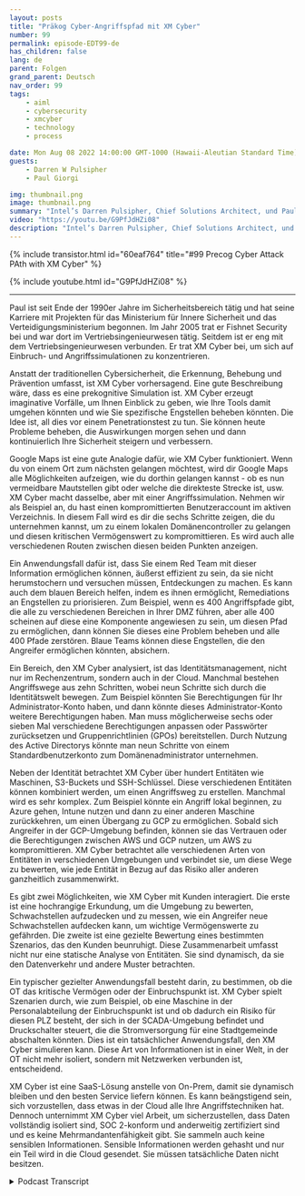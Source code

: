 ```yaml
---
layout: posts
title: "Präkog Cyber-Angriffspfad mit XM Cyber"
number: 99
permalink: episode-EDT99-de
has_children: false
lang: de
parent: Folgen
grand_parent: Deutsch
nav_order: 99
tags:
    - aiml
    - cybersecurity
    - xmcyber
    - technology
    - process

date: Mon Aug 08 2022 14:00:00 GMT-1000 (Hawaii-Aleutian Standard Time)
guests:
    - Darren W Pulsipher
    - Paul Giorgi

img: thumbnail.png
image: thumbnail.png
summary: "Intel’s Darren Pulsipher, Chief Solutions Architect, und Paul Giorgi, Direktor des Vertriebsingenieurwesens bei XM Cyber, diskutieren, wie die Technologie von XM Cyber Organisationen dabei helfen kann, Angriffspfade aufzudecken und das Risiko zu reduzieren."
video: "https://youtu.be/G9PfJdHZi08"
description: "Intel’s Darren Pulsipher, Chief Solutions Architect, und Paul Giorgi, Direktor des Vertriebsingenieurwesens bei XM Cyber, diskutieren, wie die Technologie von XM Cyber Organisationen dabei helfen kann, Angriffspfade aufzudecken und das Risiko zu reduzieren."
---
```


<div>
{% include transistor.html id="60eaf764" title="#99 Precog Cyber Attack PAth with XM Cyber" %}

{% include youtube.html id="G9PfJdHZi08" %}
</div>

---

Paul ist seit Ende der 1990er Jahre im Sicherheitsbereich tätig und hat seine Karriere mit Projekten für das Ministerium für Innere Sicherheit und das Verteidigungsministerium begonnen. Im Jahr 2005 trat er Fishnet Security bei und war dort im Vertriebsingenieurwesen tätig. Seitdem ist er eng mit dem Vertriebsingenieurwesen verbunden. Er trat XM Cyber bei, um sich auf Einbruch- und Angriffssimulationen zu konzentrieren.

Anstatt der traditionellen Cybersicherheit, die Erkennung, Behebung und Prävention umfasst, ist XM Cyber vorhersagend. Eine gute Beschreibung wäre, dass es eine prekognitive Simulation ist. XM Cyber erzeugt imaginative Vorfälle, um Ihnen Einblick zu geben, wie Ihre Tools damit umgehen könnten und wie Sie spezifische Engstellen beheben könnten. Die Idee ist, all dies vor einem Penetrationstest zu tun. Sie können heute Probleme beheben, die Auswirkungen morgen sehen und dann kontinuierlich Ihre Sicherheit steigern und verbessern.

Google Maps ist eine gute Analogie dafür, wie XM Cyber funktioniert. Wenn du von einem Ort zum nächsten gelangen möchtest, wird dir Google Maps alle Möglichkeiten aufzeigen, wie du dorthin gelangen kannst - ob es nun vermeidbare Mautstellen gibt oder welche die direkteste Strecke ist, usw. XM Cyber macht dasselbe, aber mit einer Angriffssimulation. Nehmen wir als Beispiel an, du hast einen kompromittierten Benutzeraccount im aktiven Verzeichnis. In diesem Fall wird es dir die sechs Schritte zeigen, die du unternehmen kannst, um zu einem lokalen Domänencontroller zu gelangen und diesen kritischen Vermögenswert zu kompromittieren. Es wird auch alle verschiedenen Routen zwischen diesen beiden Punkten anzeigen.

Ein Anwendungsfall dafür ist, dass Sie einem Red Team mit dieser Information ermöglichen können, äußerst effizient zu sein, da sie nicht herumstochern und versuchen müssen, Entdeckungen zu machen. Es kann auch dem blauen Bereich helfen, indem es ihnen ermöglicht, Remediations an Engstellen zu priorisieren. Zum Beispiel, wenn es 400 Angriffspfade gibt, die alle zu verschiedenen Bereichen in Ihrer DMZ führen, aber alle 400 scheinen auf diese eine Komponente angewiesen zu sein, um diesen Pfad zu ermöglichen, dann können Sie dieses eine Problem beheben und alle 400 Pfade zerstören. Blaue Teams können diese Engstellen, die den Angreifer ermöglichen könnten, absichern.

Ein Bereich, den XM Cyber analysiert, ist das Identitätsmanagement, nicht nur im Rechenzentrum, sondern auch in der Cloud. Manchmal bestehen Angriffswege aus zehn Schritten, wobei neun Schritte sich durch die Identitätswelt bewegen. Zum Beispiel könnten Sie Berechtigungen für Ihr Administrator-Konto haben, und dann könnte dieses Administrator-Konto weitere Berechtigungen haben. Man muss möglicherweise sechs oder sieben Mal verschiedene Berechtigungen anpassen oder Passwörter zurücksetzen und Gruppenrichtlinien (GPOs) bereitstellen. Durch Nutzung des Active Directorys könnte man neun Schritte von einem Standardbenutzerkonto zum Domänenadministrator unternehmen.

Neben der Identität betrachtet XM Cyber über hundert Entitäten wie Maschinen, S3-Buckets und SSH-Schlüssel. Diese verschiedenen Entitäten können kombiniert werden, um einen Angriffsweg zu erstellen. Manchmal wird es sehr komplex. Zum Beispiel könnte ein Angriff lokal beginnen, zu Azure gehen, Intune nutzen und dann zu einer anderen Maschine zurückkehren, um einen Übergang zu GCP zu ermöglichen. Sobald sich Angreifer in der GCP-Umgebung befinden, können sie das Vertrauen oder die Berechtigungen zwischen AWS und GCP nutzen, um AWS zu kompromittieren. XM Cyber betrachtet alle verschiedenen Arten von Entitäten in verschiedenen Umgebungen und verbindet sie, um diese Wege zu bewerten, wie jede Entität in Bezug auf das Risiko aller anderen ganzheitlich zusammenwirkt.

Es gibt zwei Möglichkeiten, wie XM Cyber mit Kunden interagiert. Die erste ist eine hochrangige Erkundung, um die Umgebung zu bewerten, Schwachstellen aufzudecken und zu messen, wie ein Angreifer neue Schwachstellen aufdecken kann, um wichtige Vermögenswerte zu gefährden. Die zweite ist eine gezielte Bewertung eines bestimmten Szenarios, das den Kunden beunruhigt. Diese Zusammenarbeit umfasst nicht nur eine statische Analyse von Entitäten. Sie sind dynamisch, da sie den Datenverkehr und andere Muster betrachten.

Ein typischer gezielter Anwendungsfall besteht darin, zu bestimmen, ob die OT das kritische Vermögen oder der Einbruchspunkt ist. XM Cyber spielt Szenarien durch, wie zum Beispiel, ob eine Maschine in der Personalabteilung der Einbruchspunkt ist und ob dadurch ein Risiko für diesen PLZ besteht, der sich in der SCADA-Umgebung befindet und Druckschalter steuert, die die Stromversorgung für eine Stadtgemeinde abschalten könnten. Dies ist ein tatsächlicher Anwendungsfall, den XM Cyber simulieren kann. Diese Art von Informationen ist in einer Welt, in der OT nicht mehr isoliert, sondern mit Netzwerken verbunden ist, entscheidend.

XM Cyber ist eine SaaS-Lösung anstelle von On-Prem, damit sie dynamisch bleiben und den besten Service liefern können. Es kann beängstigend sein, sich vorzustellen, dass etwas in der Cloud alle Ihre Angriffstechniken hat. Dennoch unternimmt XM Cyber viel Arbeit, um sicherzustellen, dass Daten vollständig isoliert sind, SOC 2-konform und anderweitig zertifiziert sind und es keine Mehrmandantenfähigkeit gibt. Sie sammeln auch keine sensiblen Informationen. Sensible Informationen werden gehasht und nur ein Teil wird in die Cloud gesendet. Sie müssen tatsächliche Daten nicht besitzen.



<details>
<summary> Podcast Transcript </summary>

<p></p>

</details>
